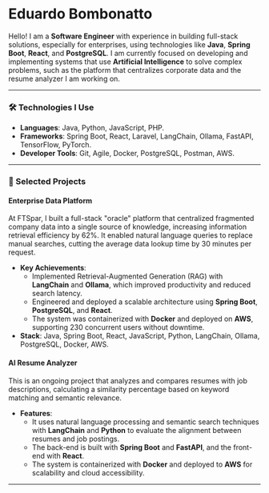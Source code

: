 # Eduardo Bombonatto

Hello! I am a **Software Engineer** with experience in building full-stack solutions, especially for enterprises, using technologies like **Java**, **Spring Boot**, **React**, and **PostgreSQL**. I am currently focused on developing and implementing systems that use **Artificial Intelligence** to solve complex problems, such as the platform that centralizes corporate data and the resume analyzer I am working on.

---

### 🛠️ Technologies I Use

* **Languages**: Java, Python, JavaScript, PHP.
* **Frameworks**: Spring Boot, React, Laravel, LangChain, Ollama, FastAPI, TensorFlow, PyTorch.
* **Developer Tools**: Git, Agile, Docker, PostgreSQL, Postman, AWS.

---

### 💼 Selected Projects

#### **Enterprise Data Platform**

At FTSpar, I built a full-stack "oracle" platform that centralized fragmented company data into a single source of knowledge, increasing information retrieval efficiency by 62%. It enabled natural language queries to replace manual searches, cutting the average data lookup time by 30 minutes per request.

* **Key Achievements**:
    * Implemented Retrieval-Augmented Generation (RAG) with **LangChain** and **Ollama**, which improved productivity and reduced search latency.
    * Engineered and deployed a scalable architecture using **Spring Boot**, **PostgreSQL**, and **React**.
    * The system was containerized with **Docker** and deployed on **AWS**, supporting 230 concurrent users without downtime.
* **Stack**: Java, Spring Boot, React, JavaScript, Python, LangChain, Ollama, PostgreSQL, Docker, AWS.

#### **AI Resume Analyzer**

This is an ongoing project that analyzes and compares resumes with job descriptions, calculating a similarity percentage based on keyword matching and semantic relevance.

* **Features**:
    * It uses natural language processing and semantic search techniques with **LangChain** and **Python** to evaluate the alignment between resumes and job postings.
    * The back-end is built with **Spring Boot** and **FastAPI**, and the front-end with **React**.
    * The system is containerized with **Docker** and deployed to **AWS** for scalability and cloud accessibility.

---

